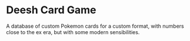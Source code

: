 # Deesh Card Game

A database of custom Pokemon cards for a custom format, with numbers close to the ex era, but with some modern sensibilities.
